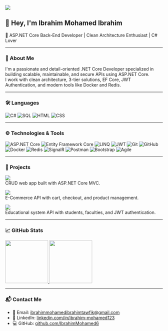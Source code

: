 [![](https://raw.githubusercontent.com/IbrahimMohamed/IbrahimMohamed/master/profile.gif)](https://github.com/IbrahimMohamed6)

## 👋 Hey, I'm Ibrahim Mohamed Ibrahim  
🎯 ASP.NET Core Back-End Developer | Clean Architecture Enthusiast | C# Lover

---

### 🧠 About Me

I'm a passionate and detail-oriented .NET Core Developer specialized in building scalable, maintainable, and secure APIs using ASP.NET Core.  
I work with clean architecture, 3-tier solutions, EF Core, JWT Authentication, and modern tools like Docker and Redis.

---

### 🛠️ Languages

![C#](https://img.shields.io/badge/-C%23-000?&logo=csharp)
![SQL](https://img.shields.io/badge/-SQL-000?&logo=MySQL)
![HTML](https://img.shields.io/badge/-HTML5-000?&logo=html5)
![CSS](https://img.shields.io/badge/-CSS3-000?&logo=css3)

---

### ⚙️ Technologies & Tools

![ASP.NET Core](https://img.shields.io/badge/-ASP.NET%20Core-000?&logo=.net)
![Entity Framework Core](https://img.shields.io/badge/-EF%20Core-000?&logo=.net)
![LINQ](https://img.shields.io/badge/-LINQ-000?&logo=.net)
![JWT](https://img.shields.io/badge/-JWT-000?&logo=jsonwebtokens)
![Git](https://img.shields.io/badge/-Git-000?&logo=git)
![GitHub](https://img.shields.io/badge/-GitHub-000?&logo=github)
![Docker](https://img.shields.io/badge/-Docker-000?&logo=docker)
![Redis](https://img.shields.io/badge/-Redis-000?&logo=redis)
![SignalR](https://img.shields.io/badge/-SignalR-000?&logo=dotnet)
![Postman](https://img.shields.io/badge/-Postman-000?&logo=postman)
![Bootstrap](https://img.shields.io/badge/-Bootstrap-000?&logo=bootstrap)
![Agile](https://img.shields.io/badge/-Agile-000?&logo=scrumalliance)

---

### 🚀 Projects

[![](https://img.shields.io/badge/-🛒%20Souq.API-000)](https://github.com/IbrahimMohamed6/Souq.Api)  
CRUD web app built with ASP.NET Core MVC.

[![](https://img.shields.io/badge/-🛍%20Store.API-000)](https://github.com/IbrahimMohamed6/Store_Api.git)  
E-Commerce API with cart, checkout, and product management.

[![](https://img.shields.io/badge/-🎓%20EduLink.API-000)](https://github.com/IbrahimMohamed6/EduLink.Api.Solution)  
Educational system API with students, faculties, and JWT authentication.

---

### 📈 GitHub Stats

<a href="https://github.com/IbrahimMohamed6">
  <img height="137px" src="https://github-readme-stats.vercel.app/api?username=IbrahimMohamed6&hide_title=true&hide_border=true&show_icons=true&include_all_commits=true&count_private=true&line_height=21&theme=graywhite" />
  <img height="137px" src="https://github-readme-stats.vercel.app/api/top-langs/?username=IbrahimMohamed6&hide_title=true&hide_border=true&layout=compact&langs_count=6&theme=graywhite" />
</a>

---

### 📬 Contact Me

- 📧 Email: [ibrahimmohamedibrahimtawfik@gmail.com](mailto:ibrahimmohamedibrahimtawfik@gmail.com)
- 🔗 LinkedIn: [linkedin.com/in/ibrahim-mohamed123](https://linkedin.com/in/ibrahim-mohamed123)
- 💻 GitHub: [github.com/IbrahimMohamed6](https://github.com/IbrahimMohamed6)
